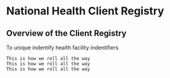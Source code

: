 # National Health Client Registry
## Overview of the Client Registry
To unique indentify health facility indentifiers 
```
This is how we roll all the way
This is how we roll all the way
This is how we roll all the way
```